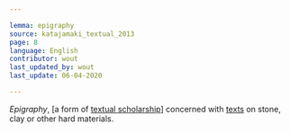 ```yaml
---

lemma: epigraphy
source: katajamaki_textual_2013
page: 8
language: English
contributor: wout
last_updated_by: wout
last_update: 06-04-2020

---
```


_Epigraphy_, [a form of [textual scholarship](textualScholarship.html)] concerned with [texts](text.html) on stone, clay or other hard materials.
